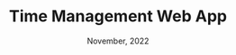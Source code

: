 ---
title: 'Time Management Web App'
date: 'November, 2022'
excerpt: 'A productivity app to keep track of where your time is being spent'
cover_image: '/images/posts/img5.jpg'
website: 'https://vastime.ca'
---